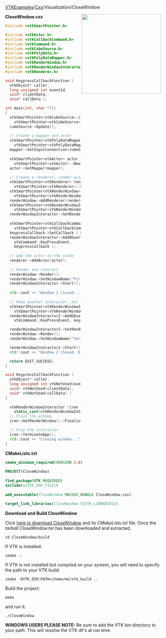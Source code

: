 [VTKExamples](/index/)/[Cxx](/Cxx)/Visualization/CloseWindow

<img align="right" src="https://github.com/lorensen/VTKExamples/blob/gh-pages/Testing/Baseline/Visualization/TestCloseWindow.png?raw=true" width="256" />

**CloseWindow.cxx**
```c++
#include <vtkSmartPointer.h>

#include <vtkActor.h>
#include <vtkCallbackCommand.h>
#include <vtkCommand.h>
#include <vtkCubeSource.h>
#include <vtkPolyData.h>
#include <vtkPolyDataMapper.h>
#include <vtkRenderWindow.h>
#include <vtkRenderWindowInteractor.h>
#include <vtkRenderer.h>

void KeypressCallbackFunction (
  vtkObject* caller,
  long unsigned int eventId,
  void* clientData,
  void* callData );

int main(int, char *[])
{
  vtkSmartPointer<vtkCubeSource> cubeSource = 
    vtkSmartPointer<vtkCubeSource>::New();
  cubeSource->Update();
  
  // Create a mapper and actor
  vtkSmartPointer<vtkPolyDataMapper> mapper = 
    vtkSmartPointer<vtkPolyDataMapper>::New();
  mapper->SetInputConnection(cubeSource->GetOutputPort());
 
  vtkSmartPointer<vtkActor> actor = 
    vtkSmartPointer<vtkActor>::New();
  actor->SetMapper(mapper);
 
  // Create a renderer, render window, and interactor
  vtkSmartPointer<vtkRenderer> renderer = 
    vtkSmartPointer<vtkRenderer>::New();
  vtkSmartPointer<vtkRenderWindow> renderWindow = 
    vtkSmartPointer<vtkRenderWindow>::New();
  renderWindow->AddRenderer(renderer);
  vtkSmartPointer<vtkRenderWindowInteractor> renderWindowInteractor = 
    vtkSmartPointer<vtkRenderWindowInteractor>::New();
  renderWindowInteractor->SetRenderWindow(renderWindow);
 
  vtkSmartPointer<vtkCallbackCommand> keypressCallback = 
    vtkSmartPointer<vtkCallbackCommand>::New();
  keypressCallback->SetCallback ( KeypressCallbackFunction );
  renderWindowInteractor->AddObserver (
    vtkCommand::KeyPressEvent,
    keypressCallback );
  
  // Add the actor to the scene
  renderer->AddActor(actor);
  
  // Render and interact
  renderWindow->Render();
  renderWindow->SetWindowName("First Window");
  renderWindowInteractor->Start();
  
  std::cout << "Window 1 closed..." << std::endl;
  
  // Make another interactor, but use the same render window
  vtkSmartPointer<vtkRenderWindowInteractor> renderWindowInteractor2 = 
    vtkSmartPointer<vtkRenderWindowInteractor>::New();
  renderWindowInteractor2->AddObserver (
    vtkCommand::KeyPressEvent, keypressCallback );

  renderWindowInteractor2->SetRenderWindow(renderWindow);
  renderWindow->Render();
  renderWindow->SetWindowName("Second Window");

  renderWindowInteractor2->Start();
  std::cout << "Window 2 closed. Exiting..." << std::endl;

  return EXIT_SUCCESS;
}

void KeypressCallbackFunction (
  vtkObject* caller,
  long unsigned int vtkNotUsed(eventId),
  void* vtkNotUsed(clientData),
  void* vtkNotUsed(callData) )
{
  
  vtkRenderWindowInteractor *iren = 
    static_cast<vtkRenderWindowInteractor*>(caller);
  // Close the window
  iren->GetRenderWindow()->Finalize();

  // Stop the interactor
  iren->TerminateApp();
  std::cout << "Closing window..." << std::endl;
}
```
**CMakeLists.txt**
```cmake
cmake_minimum_required(VERSION 2.8)
 
PROJECT(CloseWindow)
 
find_package(VTK REQUIRED)
include(${VTK_USE_FILE})
 
add_executable(CloseWindow MACOSX_BUNDLE CloseWindow.cxx)
 
target_link_libraries(CloseWindow ${VTK_LIBRARIES})
```

**Download and Build CloseWindow**

Click [here to download CloseWindow](https://github.com/lorensen/VTKWikiExamplesTarballs/raw/master/CloseWindow.tar) and its *CMakeLists.txt* file.
Once the *tarball CloseWindow.tar* has been downloaded and extracted,
```
cd CloseWindow/build 
```
If VTK is installed:
```
cmake ..
```
If VTK is not installed but compiled on your system, you will need to specify the path to your VTK build:
```
cmake -DVTK_DIR:PATH=/home/me/vtk_build ..
```
Build the project:
```
make
```
and run it:
```
./CloseWindow
```
**WINDOWS USERS PLEASE NOTE:** Be sure to add the VTK bin directory to your path. This will resolve the VTK dll's at run time.

